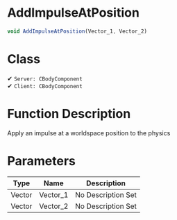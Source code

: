 # AddImpulseAtPosition
```js
void AddImpulseAtPosition(Vector_1, Vector_2)
```
# Class
✔ `Server: CBodyComponent`  
✔ `Client: CBodyComponent`  

# Function Description
Apply an impulse at a worldspace position to the physics
# Parameters
Type|Name|Description
--|--|--
Vector|Vector_1|No Description Set
Vector|Vector_2|No Description Set
